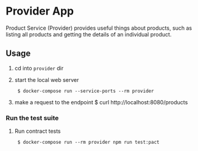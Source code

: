 # Provider App

Product Service (Provider) provides useful things about products, such as listing all products and getting the details of an individual product.

## Usage

1. cd into `provider` dir

1. start the local web server

        $ docker-compose run --service-ports --rm provider

1. make a request to the endpoint
        $ curl http://localhost:8080/products

### Run the test suite

1. Run contract tests

        $ docker-compose run --rm provider npm run test:pact
